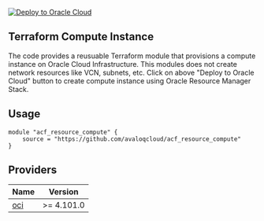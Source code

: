 [![Deploy to Oracle Cloud](https://oci-resourcemanager-plugin.plugins.oci.oraclecloud.com/latest/deploy-to-oracle-cloud.svg)](https://cloud.oracle.com/resourcemanager/stacks/create?zipUrl=https://objectstorage.eu-zurich-1.oraclecloud.com/p/KCZxzm1t58-_5dem2kcMb4BK8rmUvLLZSnjdBHnhOdIEmuJixokuKeBsMOMwZm0-/n/zrr2g2bttf8t/b/iso/o/acf_resource_compute_latest.zip)

## Terraform Compute Instance 
The code provides a reusuable Terraform module that provisions a compute instance on Oracle Cloud Infrastructure.  This modules does not create network resources like VCN, subnets, etc. 
Click on above "Deploy to Oracle Cloud" button to create compute instance using Oracle Resource Manager Stack.


## Usage
 
    module "acf_resource_compute" {
        source = "https://github.com/avaloqcloud/acf_resource_compute"
    }



## Providers

| Name | Version |
|------|---------|
| <a name="provider_oci"></a> [oci](#provider\_oci) | >= 4.101.0 |


